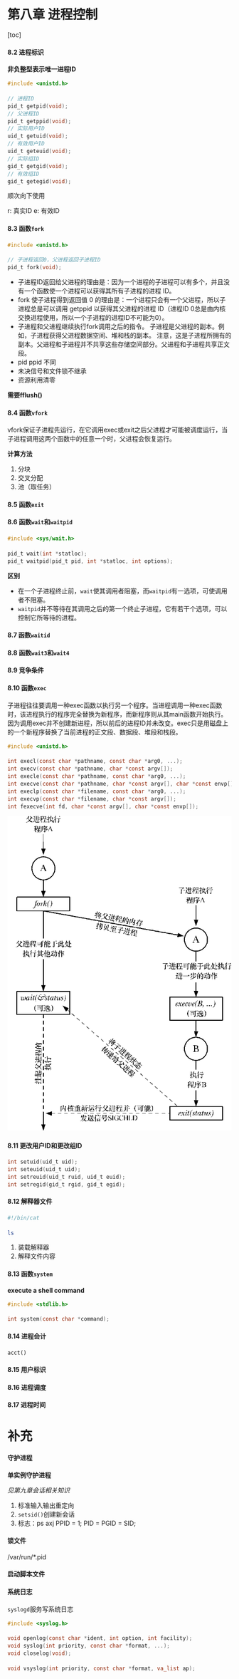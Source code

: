 # 第八章 进程控制

[toc]

#### 8.2 进程标识

**非负整型表示唯一进程ID**

```c
#include <unistd.h>

// 进程ID
pid_t getpid(void);
// 父进程ID
pid_t getppid(void);
// 实际用户ID
uid_t getuid(void);
// 有效用户ID
uid_t geteuid(void);
// 实际组ID
gid_t getgid(void);
// 有效组ID
gid_t getegid(void);

```

顺次向下使用

r: 真实ID
e: 有效ID


#### 8.3 函数`fork`

```c
#include <unistd.h>

// 子进程返回0，父进程返回子进程ID
pid_t fork(void);
```

- 子进程ID返回给父进程的理由是：因为一个进程的子进程可以有多个，并且没有一个函数使一个进程可以获得其所有子进程的进程 ID。
- fork 使子进程得到返回值 0 的理由是：一个进程只会有一个父进程，所以子进程总是可以调用 getppid 以获得其父进程的进程 ID（进程ID 0总是由内核交换进程使用，所以一个子进程的进程ID不可能为0）。
- 子进程和父进程继续执行fork调用之后的指令。
  子进程是父进程的副本。例如，子进程获得父进程数据空间、堆和栈的副本。
  注意，这是子进程所拥有的副本。父进程和子进程并不共享这些存储空间部分。父进程和子进程共享正文段。
- pid ppid 不同
- 未决信号和文件锁不继承
- 资源利用清零

**需要fflush()**


#### 8.4 函数`vfork`

vfork保证子进程先运行，在它调用exec或exit之后父进程才可能被调度运行，当子进程调用这两个函数中的任意一个时，父进程会恢复运行。

**计算方法**

1. 分块
2. 交叉分配
3. 池（取任务）

#### 8.5 函数`exit`



#### 8.6 函数`wait`和`waitpid`


```c
#include <sys/wait.h>

pid_t wait(int *statloc);
pid_t waitpid(pid_t pid, int *statloc, int options);
```

**区别**

- 在一个子进程终止前，`wait`使其调用者阻塞，而`waitpid`有一选项，可使调用者不阻塞。
- `waitpid`并不等待在其调用之后的第一个终止子进程，它有若干个选项，可以控制它所等待的进程。

#### 8.7 函数`waitid`

#### 8.8 函数`wait3`和`wait4`

#### 8.9 竞争条件

#### 8.10 函数`exec`

子进程往往要调用一种exec函数以执行另一个程序。当进程调用一种exec函数时，该进程执行的程序完全替换为新程序，而新程序则从其main函数开始执行。因为调用exec并不创建新进程，所以前后的进程ID并未改变。exec只是用磁盘上的一个新程序替换了当前进程的正文段、数据段、堆段和栈段。

```c
#include <unistd.h>

int execl(const char *pathname, const char *arg0, ...);
int execv(const char *pathname, char *const argv[]);
int execle(const char *pathname, const char *arg0, ...);
int execve(const char *pathname, char *const argv[], char *const envp[]);
int execlp(const char *filename, const char *arg0, ...);
int execvp(const char *filename, char *const argv[]);
int fexecve(int fd, char *const argv[], char *const envp[]);
```

![few](./few.png)

#### 8.11 更改用户ID和更改组ID

```c
int setuid(uid_t uid);
int seteuid(uid_t uid);
int setreuid(uid_t ruid, uid_t euid);
int setregid(gid_t rgid, gid_t egid);
```

#### 8.12 解释器文件

```sh
#!/bin/cat

ls
```

1. 装载解释器
2. 解释文件内容

#### 8.13 函数`system`

**execute a shell command**

```c
#include <stdlib.h>

int system(const char *command);
```

#### 8.14 进程会计

`acct()`

#### 8.15 用户标识

#### 8.16 进程调度

#### 8.17 进程时间




# 补充

#### 守护进程

**单实例守护进程**

*见第九章会话相关知识*

1. 标准输入输出重定向
2. `setsid()`创建新会话
3. 标志：ps axj     PPID = 1; PID = PGID = SID;

#### 锁文件

/var/run/*.pid

#### 启动脚本文件


#### 系统日志

`syslogd`服务写系统日志

```c
#include <syslog.h>

void openlog(const char *ident, int option, int facility);
void syslog(int priority, const char *format, ...);
void closelog(void);

void vsyslog(int priority, const char *format, va_list ap);
```


